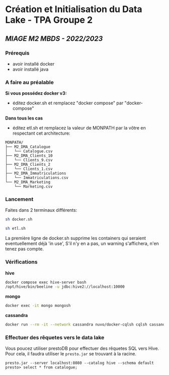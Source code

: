 # Création et Initialisation du Data Lake - TPA Groupe 2
## _MIAGE M2 MBDS - 2022/2023_

### Prérequis

- avoir installé docker
- avoir installé java

### A faire au préalable

**Si vous possédez docker v3:**
- éditez docker.sh et remplacez "docker compose" par "docker-compose"

**Dans tous les cas**
- éditez etl.sh et remplacez la valeur de MONPATH par la vôtre en respectant cet architecture:
```
MONPATH/
├── M2_DMA_Catalogue
│   └── Catalogue.csv
├── M2_DMA_Clients_10
│   └── Clients_9.csv
├── M2_DMA_Clients_2
│   └── Clients_1.csv
├── M2_DMA_Immatriculations
│   └── Immatriculations.csv
└── M2_DMA_Marketing
    └── Marketing.csv
```

### Lancement

Faites dans 2 terminaux différents:
```sh
sh docker.sh
```
```sh
sh etl.sh
```

La première ligne de docker.sh supprime les containers qui seraient eventuellement déjà 'in use', S'il n'y en a pas, un warning s'affichera, n'en tenez pas compte.

### Vérifications
**hive**
```sh
docker compose exec hive-server bash
/opt/hive/bin/beeline -u jdbc:hive2://localhost:10000
```
**mongo**
```sh
docker exec -it mongo mongosh
```
**cassandra**
```sh
docker run --rm -it --network cassandra nuvo/docker-cqlsh cqlsh cassandra 9042 --cqlversion='3.4.0'
```

### Effectuer des rêquetes vers le data lake
Vous poucez utiliser prestoDB pour effectuer des rêquetes SQL vers Hive.  
Pour cela, il faudra utiliser le `presto.jar` se trouvant à la racine.  
```
presto.jar --server localhost:8080 --catalog hive --schema default
presto> select * from catalogue;
```